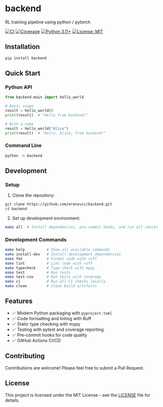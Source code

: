 # backend

RL training pipeline using python / pytorch

[![CI](https://github.com/erenovic/backend/workflows/CI/badge.svg)](https://github.com/erenovic/backend/actions)
[![Coverage](https://codecov.io/gh/erenovic/backend/branch/main/graph/badge.svg)](https://codecov.io/gh/erenovic/backend)
[![Python 3.11+](https://img.shields.io/badge/python-3.11+-blue.svg)](https://www.python.org/downloads/)
[![License: MIT](https://img.shields.io/badge/License-MIT-yellow.svg)](https://opensource.org/licenses/MIT)

## Installation

```bash
pip install backend
```

## Quick Start

### Python API

```python
from backend.main import hello_world

# Basic usage
result = hello_world()
print(result)  # "Hello from backend!"

# With a name
result = hello_world("Alice")
print(result)  # "Hello, Alice, from backend!"
```

### Command Line

```bash
python -m backend
```

## Development

### Setup

1. Clone the repository:
```bash
git clone https://github.com/erenovic/backend.git
cd backend
```

2. Set up development environment:
```bash
make all  # Install dependencies, pre-commit hooks, and run all checks
```

### Development Commands

```bash
make help          # Show all available commands
make install-dev   # Install development dependencies
make fmt           # Format code with ruff
make lint          # Lint code with ruff
make typecheck     # Type check with mypy
make test          # Run tests
make test-cov      # Run tests with coverage
make ci            # Run all CI checks locally
make clean         # Clean build artifacts
```


## Features

- ✅ Modern Python packaging with `pyproject.toml`
- ✅ Code formatting and linting with Ruff
- ✅ Static type checking with mypy
- ✅ Testing with pytest and coverage reporting
- ✅ Pre-commit hooks for code quality
- ✅ GitHub Actions CI/CD

## Contributing

Contributions are welcome! Please feel free to submit a Pull Request.

## License

This project is licensed under the MIT License - see the [LICENSE](LICENSE) file for details.